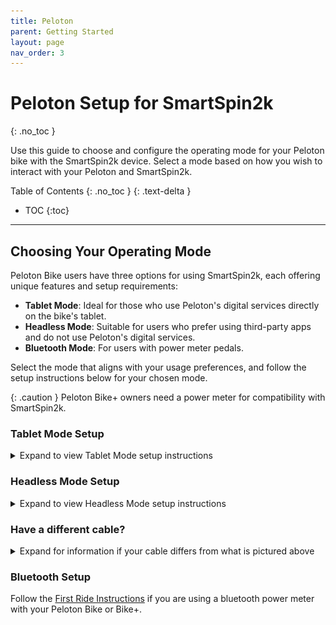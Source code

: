 ```yaml
---
title: Peloton
parent: Getting Started
layout: page
nav_order: 3
---
```

# Peloton Setup for SmartSpin2k
{: .no_toc }

Use this guide to choose and configure the operating mode for your Peloton bike with the SmartSpin2k device. Select a mode based on how you wish to interact with your Peloton and SmartSpin2k.

Table of Contents
{: .no_toc }
{: .text-delta }
- TOC
{:toc}
---

## Choosing Your Operating Mode
Peloton Bike users have three options for using SmartSpin2k, each offering unique features and setup requirements:
- **Tablet Mode**: Ideal for those who use Peloton's digital services directly on the bike's tablet.
- **Headless Mode**: Suitable for users who prefer using third-party apps and do not use Peloton's digital services.
- **Bluetooth Mode**:  For users with power meter pedals.

Select the mode that aligns with your usage preferences, and follow the setup instructions below for your chosen mode.

{: .caution }
Peloton Bike+ owners need a power meter for compatibility with SmartSpin2k.

### Tablet Mode Setup
<details markdown="block">
<summary>Expand to view Tablet Mode setup instructions</summary>

1. **Set SmartSpin2k to Tablet Mode**: Flip the switch on the side of your SmartSpin2k device up, towards the tablet.
   ![Switch position for Tablet Mode](../images/Tablet_Control.png)
2. Connect the breakout cable directly to your sensor as well as to the back of the tablet.  
   ![Wiring instructions for Version 2 Breakout Cable](../images/wiring_diagram_v2.svg)
3. **Power On**: Ensure the Peloton Bike Tablet is turned on and logged into your account.
4. **Select Workout**: Start a workout or free ride in the Peloton app to activate the bike.
5. **Connect to Apps**: Use the following guide to connect SmartSpin2k with apps like Zwift.
   [Riding Zwift with SmartSpin2k](first-ride#pair-smartspin2k-to-your-training-app)
</details>

### Headless Mode Setup
<details markdown="block">
<summary>Expand to view Headless Mode setup instructions</summary>

1. **Switch to Headless Mode**: Flip the switch on the side of your SmartSpin2k device down, towards the bike or ground.
   ![Switch position for Headless Mode](../images/SS2K_Control.png)
2. Connect the breakout cable to your bike's sensor.  Ensure the Peloton Tablet connector is disconnected from the tablet.
   ![Wiring instructions for TX Mode](../images/tx_mode_v2.svg)
3. **Connect to Apps**: Use the following guide to connect SmartSpin2k with apps like Zwift.
   [Riding Zwift with SmartSpin2k](first-ride#pair-smartspin2k-to-your-training-app)

   {: .caution }
   **Important Reminder**  
   Remember to switch back to [Tablet Mode](#tablet-mode) if you want to use any Peloton services after using this mode.
</details>

### Have a different cable?
<details markdown="block">
<summary>Expand for information if your cable differs from what is pictured above</summary>

   Previous cables required an additional Y splitter to set up Peloton.  See images below for more information on how to set your bike up

   ![Version 1 breakout cable](../images/wiring_diagram_v1.svg)

   **Tablet Mode**
   ![Wiring instructions for Tablet Mode](../images/tablet_mode.svg)

   **Headless Mode**
   ![Wiring instructions for TX Mode](../images/tx_mode.svg)
</details>

### Bluetooth Setup
Follow the [First Ride Instructions](first-ride) if you are using a bluetooth power meter with your Peloton Bike or Bike+.